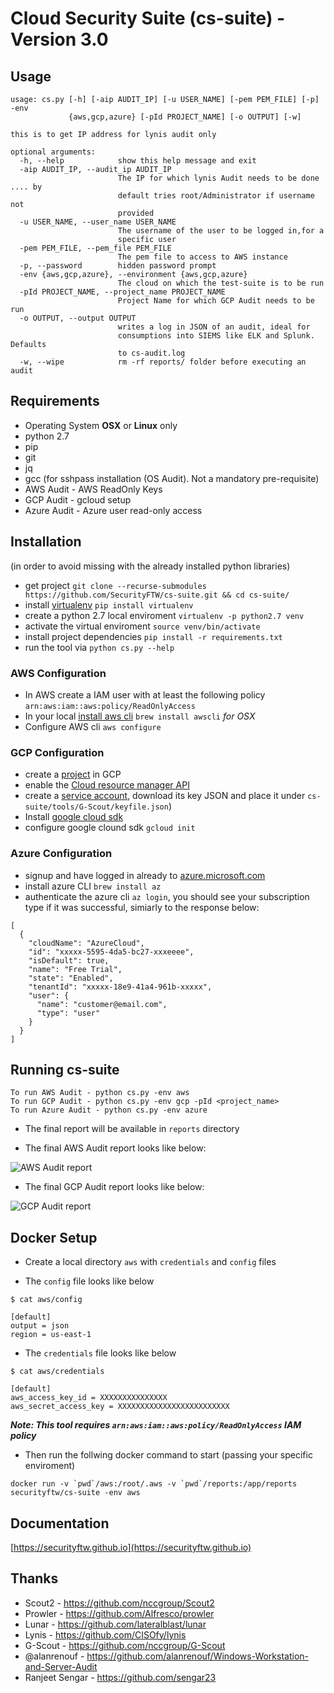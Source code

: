 # Cloud Security Suite (cs-suite) - Version 3.0

## Usage
```
usage: cs.py [-h] [-aip AUDIT_IP] [-u USER_NAME] [-pem PEM_FILE] [-p] -env
             {aws,gcp,azure} [-pId PROJECT_NAME] [-o OUTPUT] [-w]

this is to get IP address for lynis audit only

optional arguments:
  -h, --help            show this help message and exit
  -aip AUDIT_IP, --audit_ip AUDIT_IP
                        The IP for which lynis Audit needs to be done .... by
                        default tries root/Administrator if username not
                        provided
  -u USER_NAME, --user_name USER_NAME
                        The username of the user to be logged in,for a
                        specific user
  -pem PEM_FILE, --pem_file PEM_FILE
                        The pem file to access to AWS instance
  -p, --password        hidden password prompt
  -env {aws,gcp,azure}, --environment {aws,gcp,azure}
                        The cloud on which the test-suite is to be run
  -pId PROJECT_NAME, --project_name PROJECT_NAME
                        Project Name for which GCP Audit needs to be run
  -o OUTPUT, --output OUTPUT
                        writes a log in JSON of an audit, ideal for
                        consumptions into SIEMS like ELK and Splunk. Defaults
                        to cs-audit.log
  -w, --wipe            rm -rf reports/ folder before executing an audit
```
## Requirements
* Operating System **OSX** or **Linux** only
* python 2.7
* pip
* git
* jq
* gcc (for sshpass installation (OS Audit). Not a mandatory pre-requisite)
* AWS Audit - AWS ReadOnly Keys
* GCP Audit - gcloud setup
* Azure Audit - Azure user read-only access

## Installation
(in order to avoid missing with the already installed python libraries)

 - get project `git clone --recurse-submodules https://github.com/SecurityFTW/cs-suite.git &&
cd cs-suite/`   
 - install [virtualenv](https://virtualenv.pypa.io/en/latest/) `pip install virtualenv`
 - create a python 2.7 local enviroment `virtualenv -p python2.7 venv`  
 - activate the virtual enviroment `source venv/bin/activate` 
 - install project dependencies `pip install -r requirements.txt`
 - run the tool via `python cs.py --help`

### AWS Configuration
- In AWS create a IAM user with at least the following policy `arn:aws:iam::aws:policy/ReadOnlyAccess` 
- In your local [install aws cli](https://docs.aws.amazon.com/cli/latest/userguide/cli-chap-install.html) `brew install awscli` _for OSX_  
- Configure AWS cli `aws configure`

### GCP Configuration
- create a [project](https://cloud.google.com/resource-manager/docs/creating-managing-projects) in GCP
- enable the [Cloud resource manager API](https://console.cloud.google.com/apis/api/cloudresourcemanager.googleapis.com/overview)
- create a [service account](https://cloud.google.com/iam/docs/creating-managing-service-account-keys#creating_service_account_keys), download its key JSON and place it under `cs-suite/tools/G-Scout/keyfile.json`)
- Install [google cloud sdk](https://cloud.google.com/sdk/install#installation_options)
- configure google clound sdk `gcloud init`  

### Azure Configuration

- signup and have logged in already to [azure.microsoft.com](https://azure.microsoft.com)
- install azure CLI `brew install az`
- authenticate the azure cli `az login`, you should see your subscription type if it was successful, simiarly to the response below:


```
[
  {
    "cloudName": "AzureCloud",
    "id": "xxxxx-5595-4da5-bc27-xxxeeee",
    "isDefault": true,
    "name": "Free Trial",
    "state": "Enabled",
    "tenantId": "xxxxx-18e9-41a4-961b-xxxxx",
    "user": {
      "name": "customer@email.com",
      "type": "user"
    }
  }
]
```

## Running cs-suite

```
To run AWS Audit - python cs.py -env aws
To run GCP Audit - python cs.py -env gcp -pId <project_name>
To run Azure Audit - python cs.py -env azure
```

- The final report will be available in `reports` directory

- The final AWS Audit report looks like below:

![AWS Audit report](AWS_Audit_Report.png)

- The final GCP Audit report looks like below:

![GCP Audit report](GCP_Audit_Report.png)


## Docker Setup

- Create a local directory `aws` with `credentials` and `config` files

- The `config` file looks like below

```
$ cat aws/config

[default]
output = json
region = us-east-1
```
- The `credentials` file looks like below

```
$ cat aws/credentials

[default]
aws_access_key_id = XXXXXXXXXXXXXXX
aws_secret_access_key = XXXXXXXXXXXXXXXXXXXXXXXXX
```

***Note: This tool requires `arn:aws:iam::aws:policy/ReadOnlyAccess` IAM policy***

- Then run the follwing docker command to start (passing your specific enviroment)

```
docker run -v `pwd`/aws:/root/.aws -v `pwd`/reports:/app/reports securityftw/cs-suite -env aws
```

## Documentation
[https://securityftw.github.io](https://securityftw.github.io)

## Thanks
* Scout2 - https://github.com/nccgroup/Scout2
* Prowler - https://github.com/Alfresco/prowler
* Lunar - https://github.com/lateralblast/lunar
* Lynis - https://github.com/CISOfy/lynis
* G-Scout - https://github.com/nccgroup/G-Scout
* @alanrenouf - https://github.com/alanrenouf/Windows-Workstation-and-Server-Audit
* Ranjeet Sengar - https://github.com/sengar23
